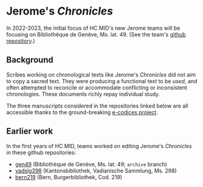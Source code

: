 # Jerome's *Chronicles*


In 2022-2023, the initial focus of HC MID's new Jerome teams will be focusing on Bibliothèque de Genève, Ms. lat. 49.  (See the team's [github repository](https://github.com/HCMID/gen49).)

## Background

Scribes working on chronological texts like Jerome's *Chronicles* did not aim to copy a sacred text. They were producing a functional text to be *used*, and often attempted to reconcile or accommodate conflicting or inconsistent chronologies.  These documents richly repay individual study.

The three manuscripts considered in the repositories linked below are all accessible thanks to the ground-breaking [e-codices project](http://www.e-codices.unifr.ch/en).

## Earlier work


In the first years of HC MID, teams worked on editing Jerome's *Chronicles* in these github repositories:

- [gen49](https://github.com/HCMID/gen49) (Bibliothèque de Genève, Ms. lat. 49; `archive` branch)
- [vadslg298](https://github.com/HCMID/vadslg298) (Kantonsbibliothek, Vadianische Sammlung, Ms. 298)
- [bern219](https://github.com/HCMID/bern219) (Bern, Burgerbibliothek, Cod. 219)
